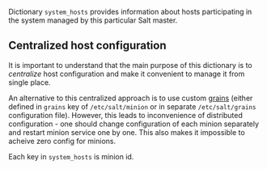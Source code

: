 
Dictionary `system_hosts` provides information about hosts participating in the
system managed by this particular Salt master.

## Centralized host configuration ##

It is important to understand that the main purpose of this dictionary is to _centralize_ host configuration
and make it convenient to manage it from single place.

An alternative to this centralized approach is to use custom [grains](http://docs.saltstack.com/en/latest/topics/targeting/grains.html)
(either defined in `grains` key of `/etc/salt/minion` or in separate `/etc/salt/grains` configuration file).
However, this leads to inconvenience of distributed configuration - one should
change configuration of each minion separately and restart minion service one
by one. This also makes it impossible to acheive zero config for minions.

Each key in `system_hosts` is minion id.

